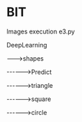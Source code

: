 # BIT



Images execution e3.py

DeepLearning

--->shapes

------>Predict

------>triangle

------>square

------>circle
